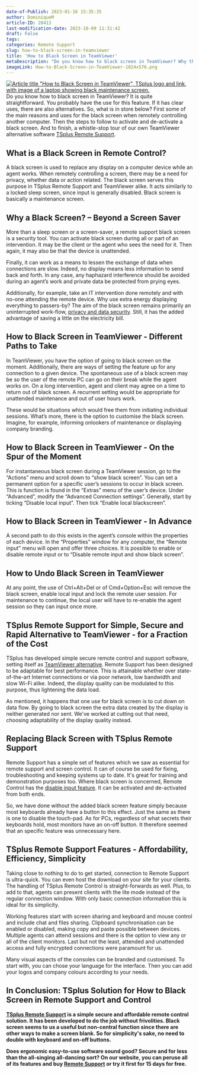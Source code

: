 ```yaml
---
date-of-Publish: 2023-01-16 15:35:35
author: DominiqueM
article-ID: 28413
last-modification-date: 2023-10-09 11:31:42
draft: False
tags: 
categories: Remote Support
slug: how-to-black-screen-in-teamviewer
title: 'How to Black Screen in TeamViewer'
metaDescription: "Do you know how to black screen in TeamViewer? Why this feature? What is it? If it has clear uses, there are also alternatives."
imageLink: How-to-Black-Screen-in-TeamViewer-1024x576.png
---
```

[![Article title "How to Black Screen in TeamViewer", TSplus logo and link, with image of a laptop showing black maintenance screen.](/images/How-to-Black-Screen-in-TeamViewer-1024x576.png)](https://tsplus.net/remote-support/) 
Do you know how to black screen in TeamViewer? It is quite straightforward. You probably have the use for this feature. If it has clear uses, there are also alternatives. So, what is in store below? First some of the main reasons and uses for the black screen when remotely controlling another computer. Then the steps to follow to activate and de-activate a black screen. And to finish, a whistle-stop tour of our own TeamViewer alternative software [TSplus Remote Support](https://tsplus.net/remote-support/).
## What is a Black Screen in Remote Control?


A black screen is used to replace any display on a computer device while an agent works. When remotely controlling a screen, there may be a need for privacy, whether data or action related. The black screen serves this purpose in TSplus Remote Support and TeamViewer alike. It acts similarly to a locked sleep screen, since input is generally disabled. Black screen is basically a maintenance screen.


## Why a Black Screen? – Beyond a Screen Saver


More than a sleep screen or a screen-saver, a remote support black screen is a security tool. You can activate black screen during all or part of an intervention. It may be the client or the agent who sees the need for it. Then again, it may also be that the device is unattended.


Finally, it can work as a means to lessen the exchange of data when connections are slow. Indeed, no display means less information to send back and forth. In any case, any haphazard interference should be avoided during an agent’s work and private data be protected from prying eyes.


Additionally, for example, take an IT intervention done remotely and with no-one attending the remote device. Why use extra energy displaying everything to passers-by? The aim of the black screen remains primarily an uninterrupted work-flow, [privacy and data security](https://tsplus.net/remote-support/features/#security-hosting). Still, it has the added advantage of saving a little on the electricity bill.


## How to Black Screen in TeamViewer - Different Paths to Take


In TeamViewer, you have the option of going to black screen on the moment. Additionally, there are ways of setting the feature up for any connection to a given device. The spontaneous use of a black screen may be so the user of the remote PC can go on their break while the agent works on. On a long intervention, agent and client may agree on a time to return out of black screen. A recurrent setting would be appropriate for unattended maintenance and out of user hours work.


These would be situations which would free them from initiating individual sessions. What’s more, there is the option to customise the black screen. Imagine, for example, informing onlookers of maintenance or displaying company branding.


## How to Black Screen in TeamViewer - On the Spur of the Moment



For instantaneous black screen during a TeamViewer session, go to the “Actions” menu and scroll down to “show black screen”. You can set a permanent option for a specific user’s sessions to occur in black screen. This is function is found in the “Extras” menu of the user’s device. Under “Advanced”, modify the “Advanced Connection settings”. Generally, start by ticking “Disable local input”. Then tick “Enable local blackscreen”.


## How to Black Screen in TeamViewer - In Advance


A second path to do this exists in the agent’s console within the properties of each device. In the “Properties” window for any computer, the “Remote input” menu will open and offer three choices. It is possible to enable or disable remote input or to “Disable remote input and show black screen”.


## How to Undo Black Screen in TeamViewer


At any point, the use of Ctrl+Alt+Del or of Cmd+Option+Esc will remove the black screen, enable local input and lock the remote user session. For maintenance to continue, the local user will have to re-enable the agent session so they can input once more.


## TSplus Remote Support for Simple, Secure and Rapid Alternative to TeamViewer - for a Fraction of the Cost


TSplus has developed simple secure remote control and support software, setting itself as [TeamViewer alternative](https://tsplus.net/top-alternatives-to-teamviewer-for-remote-support/). Remote Support has been designed to be adaptable for best performance. This is attainable whether over state-of-the-art Internet connections or via poor network, low bandwidth and slow Wi-Fi alike. Indeed, the display quality can be modulated to this purpose, thus lightening the data load.


As mentioned, it happens that one use for black screen is to cut down on data flow. By going to black screen the extra data created by the display is neither generated nor sent. We've worked at cutting out that need, choosing adaptability of the display quality instead.


## Replacing Black Screen with TSplus Remote Support


Remote Support has a simple set of features which we saw as essential for remote support and screen control. It can of course be used for fixing, troubleshooting and keeping systems up to date. It's great for training and demonstration purposes too. Where black screen is concerned, Remote Control has the [disable input feature](https://tsplus.net/remote-support/features/). It can be activated and de-activated from both ends.


So, we have done without the added black screen feature simply because most keyboards already have a button to this effect. Just the same as there is one to disable the touch-pad. As for PCs, regardless of what secrets their keyboards hold, most monitors have an on-off button. It therefore seemed that an specific feature was unnecessary here.


## TSplus Remote Support Features - Affordability, Efficiency, Simplicity


Taking close to nothing to do to get started, connection to Remote Support is ultra-quick. You can even host the download on your site for your clients. The handling of TSplus Remote Control is straight-forwards as well. Plus, to add to that, agents can present clients with the lite mode instead of the regular connection window. With only basic connection information this is ideal for its simplicity.


Working features start with screen sharing and keyboard and mouse control and include chat and files sharing. Clipboard synchronisation can be enabled or disabled, making copy and paste possible between devices. Multiple agents can attend sessions and there is the option to view any or all of the client monitors. Last but not the least, attended and unattended access and fully encrypted connections were paramount for us.


Many visual aspects of the consoles can be branded and customised. To start with, you can chose your language for the interface. Then you can add your logos and company colours according to your needs.


## In Conclusion: TSplus Solution for How to Black Screen in Remote Support and Control


**[TSplus Remote Support](https://tsplus.net/remote-support/) is a simple secure and affordable remote control solution. It has been developed to do the job without frivolities. Black screen seems to us a useful but non-central function since there are other ways to make a screen blank. So for simplicity's sake, no need to double with keyboard and on-off buttons.**


**Does ergonomic easy-to-use software sound good? Secure and for less than the all-singing all-dancing sort? On our website, you can peruse all of its features and buy [Remote Support](https://tsplus.net/) or try it first for 15 days for free.**


